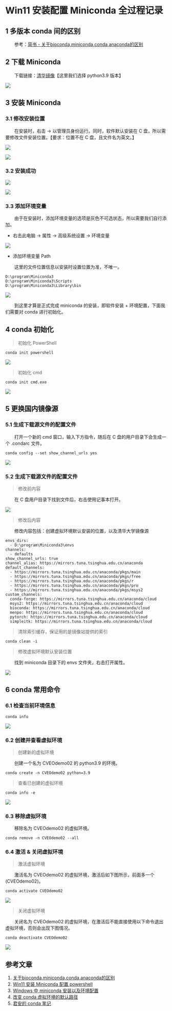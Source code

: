 # Win11 安装配置 Miniconda 全过程记录

## 1 多版本 conda 间的区别

&emsp;&emsp;参考：[简书 - 关于bioconda,miniconda,conda,anaconda的区别](https://www.jianshu.com/p/0534043b4471)



## 2 下载 Miniconda

&emsp;&emsp;下载链接：[清华镜像](https://mirrors.tuna.tsinghua.edu.cn/anaconda/miniconda/)【这里我们选择 python3.9 版本】

![](miniconda_files/1.jpg)



## 3 安装 Miniconda

### 3.1 修改安装位置

&emsp;&emsp;在安装时，右击 → 以管理员身份运行。同时，软件默认安装在 C 盘，所以需要修改文件安装位置。【要求：位置不在 C 盘，且文件名为英文。】

![](miniconda_files/2.jpg)

![](miniconda_files/3.jpg)

### 3.2 安装成功

![](miniconda_files/4.jpg)

![](miniconda_files/5.jpg)

### 3.3 添加环境变量

&emsp;&emsp;由于在安装时，添加环境变量的选项是灰色不可选状态，所以需要我们自行添加。

- 右击此电脑 → 属性 → 高级系统设置 → 环境变量

![](miniconda_files/6.jpg)

- 添加环境变量 Path

&emsp;&emsp;这里的文件位置信息以安装时设置位置为准，不唯一。

```
D:\program\Miniconda3
D:\program\Miniconda3\Scripts
D:\program\Miniconda3\Library\bin
```

![](miniconda_files/7.jpg)

&emsp;&emsp;到这里才算是正式完成 miniconda 的安装，即软件安装 + 环境配置，下面我们需要对 conda 进行初始化。



## 4 conda 初始化

> 初始化 PowerShell

```
conda init powershell
```

![](miniconda_files/8.jpg)

> 初始化 cmd

```
conda init cmd.exe
```

![](miniconda_files/9.jpg)



## 5 更换国内镜像源

### 5.1 生成下载源文件的配置文件

&emsp;&emsp;打开一个新的 cmd 窗口，输入下方指令，随后在 C 盘的用户目录下会生成一个 .condarc 文件。

```
conda config --set show_channel_urls yes
```

![](miniconda_files/10.jpg)

### 5.2 生成下载源文件的配置文件

> 修改前内容

&emsp;&emsp;在 C 盘用户目录下找到文件后，右击使用记事本打开。

![](miniconda_files/11.jpg)

> 修改后内容

&emsp;&emsp;修改内容包括：创建虚拟环境默认安装的位置，以及清华大学镜像源

```
envs_dirs:
  - D:\program\Miniconda3\envs
channels:
  - defaults
show_channel_urls: true
channel_alias: https://mirrors.tuna.tsinghua.edu.cn/anaconda
default_channels:
  - https://mirrors.tuna.tsinghua.edu.cn/anaconda/pkgs/main
  - https://mirrors.tuna.tsinghua.edu.cn/anaconda/pkgs/free
  - https://mirrors.tuna.tsinghua.edu.cn/anaconda/pkgs/r
  - https://mirrors.tuna.tsinghua.edu.cn/anaconda/pkgs/pro
  - https://mirrors.tuna.tsinghua.edu.cn/anaconda/pkgs/msys2
custom_channels:
  conda-forge: https://mirrors.tuna.tsinghua.edu.cn/anaconda/cloud
  msys2: https://mirrors.tuna.tsinghua.edu.cn/anaconda/cloud
  bioconda: https://mirrors.tuna.tsinghua.edu.cn/anaconda/cloud
  menpo: https://mirrors.tuna.tsinghua.edu.cn/anaconda/cloud
  pytorch: https://mirrors.tuna.tsinghua.edu.cn/anaconda/cloud
  simpleitk: https://mirrors.tuna.tsinghua.edu.cn/anaconda/cloud
```

> 清除索引缓存，保证用的是镜像站提供的索引

```
conda clean -i
```

> 修改虚拟环境默认安装位置

&emsp;&emsp;找到 miniconda 目录下的 envs 文件夹，右击打开属性。

![](miniconda_files/12.jpg)



## 6 conda 常用命令

### 6.1 检查当前环境信息

```
conda info
```

![](miniconda_files/13.jpg)

### 6.2 创建并查看虚拟环境

> 创建新的虚拟环境

&emsp;&emsp;创建一个名为 CVEOdemo02 的 python3.9 的环境。

```
conda create -n CVEOdemo02 python=3.9
```

> 查看已创建的虚拟环境

```
conda info -e
```

![](miniconda_files/14.jpg)

### 6.3 移除虚拟环境

&emsp;&emsp;移除名为 CVEOdemo02 的虚拟环境。

```
conda remove -n CVEOdemo02 --all
```

### 6.4 激活 & 关闭虚拟环境

> 激活虚拟环境

&emsp;&emsp;激活名为 CVEOdemo02 的虚拟环境，激活后如下图所示，前面多一个 (CVEOdemo02)。

```
conda activate CVEOdemo02
```

![](miniconda_files/15.jpg)

> 关闭虚拟环境

&emsp;&emsp;关闭名为 CVEOdemo02 的虚拟环境，在激活后不能直接使用以下命令退出虚拟环境，否则会出现下图情况。

```
conda deactivate CVEOdemo02
```

![](miniconda_files/16.jpg)



## 参考文章

1. [关于bioconda,miniconda,conda,anaconda的区别](https://www.jianshu.com/p/0534043b4471)
2. [Win11 安装 Miniconda 配置 powershell](https://blog.csdn.net/qq_40597075/article/details/122560335)
3. [Windows 中 miniconda 安装以及环境配置](https://blog.csdn.net/weixin_42744482/article/details/120299119)
4. [改变 conda 虚拟环境的默认路径](https://blog.csdn.net/qq_36455412/article/details/125347552)
5. [君安的 conda 笔记](https://gitee.com/gis-xh/my-note/blob/master/daily/conda.md)
